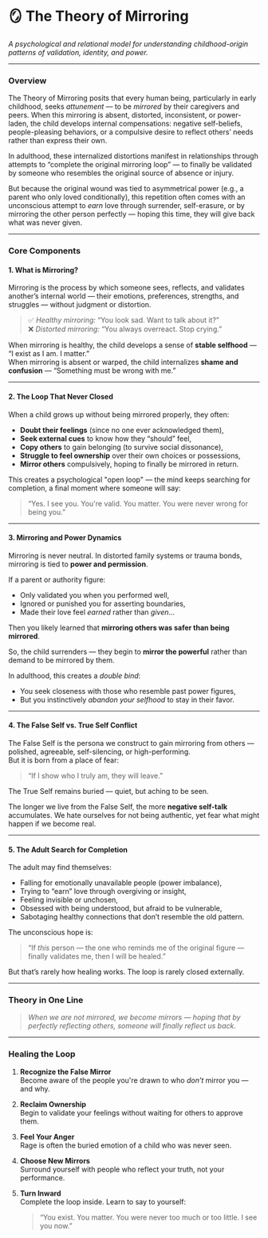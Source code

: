 # 🪞 The Theory of Mirroring  
*A psychological and relational model for understanding childhood-origin patterns of validation, identity, and power.*

---

### **Overview**

The Theory of Mirroring posits that every human being, particularly in early childhood, seeks *attunement* — to be *mirrored* by their caregivers and peers. When this mirroring is absent, distorted, inconsistent, or power-laden, the child develops internal compensations: negative self-beliefs, people-pleasing behaviors, or a compulsive desire to reflect others’ needs rather than express their own.

In adulthood, these internalized distortions manifest in relationships through attempts to “complete the original mirroring loop” — to finally be validated by someone who resembles the original source of absence or injury.

But because the original wound was tied to asymmetrical power (e.g., a parent who only loved conditionally), this repetition often comes with an unconscious attempt to *earn* love through surrender, self-erasure, or by mirroring the other person perfectly — hoping this time, they will give back what was never given.

---

### **Core Components**

#### 1. **What is Mirroring?**

Mirroring is the process by which someone sees, reflects, and validates another’s internal world — their emotions, preferences, strengths, and struggles — without judgment or distortion.

> ✅ *Healthy mirroring:* “You look sad. Want to talk about it?”  
> ❌ *Distorted mirroring:* “You always overreact. Stop crying.”

When mirroring is healthy, the child develops a sense of **stable selfhood** — “I exist as I am. I matter.”  
When mirroring is absent or warped, the child internalizes **shame and confusion** — “Something must be wrong with me.”

---

#### 2. **The Loop That Never Closed**

When a child grows up without being mirrored properly, they often:

- **Doubt their feelings** (since no one ever acknowledged them),
- **Seek external cues** to know how they “should” feel,
- **Copy others** to gain belonging (to survive social dissonance),
- **Struggle to feel ownership** over their own choices or possessions,
- **Mirror others** compulsively, hoping to finally be mirrored in return.

This creates a psychological "open loop" — the mind keeps searching for completion, a final moment where someone will say:  
> “Yes. I see you. You're valid. You matter. You were never wrong for being you.”

---

#### 3. **Mirroring and Power Dynamics**

Mirroring is never neutral. In distorted family systems or trauma bonds, mirroring is tied to **power and permission**.

If a parent or authority figure:
- Only validated you when you performed well,
- Ignored or punished you for asserting boundaries,
- Made their love feel *earned* rather than *given*...

Then you likely learned that **mirroring others was safer than being mirrored**.

So, the child surrenders — they begin to **mirror the powerful** rather than demand to be mirrored by them.

In adulthood, this creates a *double bind*:
- You seek closeness with those who resemble past power figures,
- But you instinctively *abandon your selfhood* to stay in their favor.

---

#### 4. **The False Self vs. True Self Conflict**

The False Self is the persona we construct to gain mirroring from others — polished, agreeable, self-silencing, or high-performing.  
But it is born from a place of fear:  
> “If I show who I truly am, they will leave.”

The True Self remains buried — quiet, but aching to be seen.

The longer we live from the False Self, the more **negative self-talk** accumulates. We hate ourselves for not being authentic, yet fear what might happen if we become real.

---

#### 5. **The Adult Search for Completion**

The adult may find themselves:
- Falling for emotionally unavailable people (power imbalance),
- Trying to “earn” love through overgiving or insight,
- Feeling invisible or unchosen,
- Obsessed with being understood, but afraid to be vulnerable,
- Sabotaging healthy connections that don’t resemble the old pattern.

The unconscious hope is:  
> “If *this* person — the one who reminds me of the original figure — finally validates me, then I will be healed.”

But that’s rarely how healing works. The loop is rarely closed externally.

---

### **Theory in One Line**

> *When we are not mirrored, we become mirrors — hoping that by perfectly reflecting others, someone will finally reflect us back.*

---

### **Healing the Loop**

1. **Recognize the False Mirror**  
   Become aware of the people you're drawn to who *don’t* mirror you — and why.

2. **Reclaim Ownership**  
   Begin to validate your feelings without waiting for others to approve them.

3. **Feel Your Anger**  
   Rage is often the buried emotion of a child who was never seen.

4. **Choose New Mirrors**  
   Surround yourself with people who reflect your truth, not your performance.

5. **Turn Inward**  
   Complete the loop inside. Learn to say to yourself:  
   > “You exist. You matter. You were never too much or too little. I see you now.”
